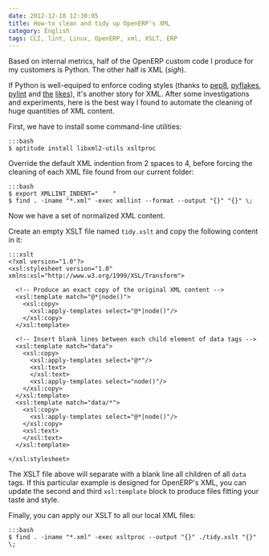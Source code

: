 ```yaml
---
date: 2012-12-18 12:30:05
title: How-to clean and tidy up OpenERP's XML
category: English
tags: CLI, lint, Linux, OpenERP, xml, XSLT, ERP
---
```


Based on internal metrics, half of the OpenERP custom code I produce for my customers is Python. The other half is XML (_sigh_).

If Python is well-equiped to enforce coding styles (thanks to [pep8](http://pypi.python.org/pypi/pep8), [pyflakes](http://pypi.python.org/pypi/pyflakes), [pylint](http://pypi.python.org/pypi/pylint) and [the](http://pypi.python.org/pypi/autopep8) [likes](http://pypi.python.org/pypi/flake8)), it's another story for XML. After some investigations and experiments, here is the best way I found to automate the cleaning of huge quantities of XML content.

First, we have to install some command-line utilities:

    :::bash
    $ aptitude install libxml2-utils xsltproc

Override the default XML indention from 2 spaces to 4, before forcing the cleaning of each XML file found from our current folder:

    :::bash
    $ export XMLLINT_INDENT="    "
    $ find . -iname "*.xml" -exec xmllint --format --output "{}" "{}" \;

Now we have a set of normalized XML content.

Create an empty XSLT file named `tidy.xslt` and copy the following content in it:

    :::xslt
    <?xml version="1.0"?>
    <xsl:stylesheet version="1.0" xmlns:xsl="http://www.w3.org/1999/XSL/Transform">

      <!-- Produce an exact copy of the original XML content -->
      <xsl:template match="@*|node()">
        <xsl:copy>
          <xsl:apply-templates select="@*|node()"/>
        </xsl:copy>
      </xsl:template>

      <!-- Insert blank lines between each child element of data tags -->
      <xsl:template match="data">
        <xsl:copy>
          <xsl:apply-templates select="@*"/>
          <xsl:text>
          </xsl:text>
          <xsl:apply-templates select="node()"/>
        </xsl:copy>
      </xsl:template>
      <xsl:template match="data/*">
        <xsl:copy>
          <xsl:apply-templates select="@*|node()"/>
        </xsl:copy>
        <xsl:text>
        </xsl:text>
      </xsl:template>

    </xsl:stylesheet>

The XSLT file above will separate with a blank line all children of all `data` tags. If this particular example is designed for OpenERP's XML, you can update the second and third `xsl:template` block to produce files fitting your taste and style.

Finally, you can apply our XSLT to all our local XML files:

    :::bash
    $ find . -iname "*.xml" -exec xsltproc --output "{}" ./tidy.xslt "{}" \;

